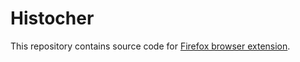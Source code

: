 # Histocher
This repository contains source code for [Firefox browser extension](https://addons.mozilla.org/en-US/firefox/addon/histocher/).